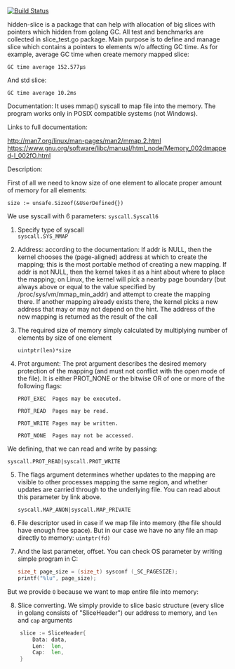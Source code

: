 [![Build Status](https://travis-ci.com/ValeryPiashchynski/hidden-slice.svg?branch=master)](https://travis-ci.com/ValeryPiashchynski/hidden-slice)

hidden-slice is a package that can help with allocation of big slices with pointers which hidden from golang GC.
All test and benchmarks are collected in slice_test.go package.
Main purpose is to define and manage slice which contains a pointers to elements w/o affecting GC time.
As for example, average GC time when create memory mapped slice:

`GC time average 152.577µs`

And std slice:

`GC time average 10.2ms`

Documentation:
It uses mmap() syscall to map file into the memory. The program works only in POSIX compatible systems (not Windows).

Links to full documentation:

http://man7.org/linux/man-pages/man2/mmap.2.html
https://www.gnu.org/software/libc/manual/html_node/Memory_002dmapped-I_002fO.html

Description:

First of all we need to know size of one element to allocate proper amount of memory for all elements:

`size := unsafe.Sizeof(&UserDefined{})`

We use syscall with 6 parameters: `syscall.Syscall6`

1. Specify type of syscall  
	`syscall.SYS_MMAP`

2. Address: according to the documentation:
If addr is NULL, then the kernel chooses the (page-aligned) address at which to create the mapping; this is the most
portable method of creating a new mapping. If addr is not NULL, then the kernel takes it as a hint about where to
place the mapping; on Linux, the kernel will pick a nearby page boundary (but always above or equal to the value
specified by /proc/sys/vm/mmap_min_addr) and attempt to create the mapping there.  If another mapping already exists
there, the kernel picks a new address that may or may not depend on the hint. The address of the new mapping is
returned as the result of the call

3. The required size of memory simply calculated by multiplying number of elements by size of one element
    
    `uintptr(len)*size`

4. Prot argument:
The prot argument describes the desired memory protection of the mapping (and must not conflict with the open mode of the file).
It is either PROT_NONE or the bitwise OR of one or more of the following flags:
       
       PROT_EXEC  Pages may be executed.

       PROT_READ  Pages may be read.

       PROT_WRITE Pages may be written.

       PROT_NONE  Pages may not be accessed.

We defining, that we can read and write by passing:
	
	syscall.PROT_READ|syscall.PROT_WRITE

5. The flags argument determines whether updates to the mapping are visible to other processes mapping the same region,
and whether updates are carried through to the underlying file. You can read about this parameter by link above.
	
	`syscall.MAP_ANON|syscall.MAP_PRIVATE`

6. File descriptor used in case if we map file into memory (the file should have enough free space). But in our case we
 have no any file an map directly to memory:
	`uintptr(fd)`

7. And the last parameter, offset. You can check OS parameter by writing simple program in C:
 	```C
	size_t page_size = (size_t) sysconf (_SC_PAGESIZE);
	printf("%lu", page_size);
	```
But we provide `0` because we want to map entire file into memory:

8. Slice converting. We simply provide to slice basic structure (every slice in golang consists of "SliceHeader") our
address to memory, and `len` and `cap` arguments

```go
	slice := SliceHeader{
		Data: data,
		Len:  len,
		Cap:  len,
	}
```
